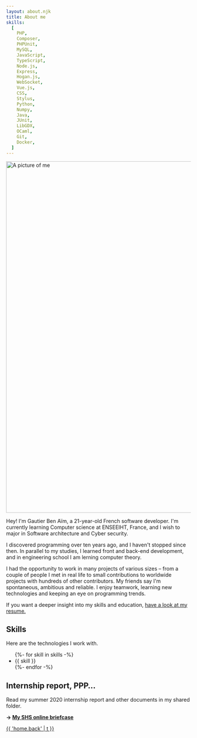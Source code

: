 ```yaml
---
layout: about.njk
title: About me
skills:
  [
    PHP,
    Composer,
    PHPUnit,
    MySQL,
    JavaScript,
    TypeScript,
    Node.js,
    Express,
    Hogan.js,
    WebSocket,
    Vue.js,
    CSS,
    Stylus,
    Python,
    Numpy,
    Java,
    JUnit,
    LibGDX,
    OCaml,
    Git,
    Docker,
  ]
---
```


<div class="illustrated-text">
<img src="url:~/resources/me.jpg?as=webp" width="960" height="960" alt="A picture of me" class="illustration">

Hey! I'm Gautier Ben Aïm, a 21-year-old French software developer.
I'm currently learning Computer science at ENSEEIHT, France, and I wish to major in Software architecture and
Cyber security.

I discovered programming over ten years ago, and I haven't stopped since then. In parallel to my studies, I
learned front and back-end development, and in engineering school I am lerning computer theory.

I had the opportunity to work in many projects of various sizes – from a couple of people I met in real life
to small contributions to worldwide projects with hundreds of other contributors. My friends say I'm
spontaneous, ambitious and reliable. I enjoy teamwork, learning new technologies and keeping an eye on
programming trends.

If you want a deeper insight into my skills and education, [have a look at my resume.]({{'/about/resume/'|localizeurl}})

</div>

## Skills

Here are the technologies I work with.

<ul class="tag-list">
  {%- for skill in skills -%}
    <li class="tag">
      <span class="span">{{ skill }}</span></li>
  {%- endfor -%}
</ul>

## Internship report, PPP…

Read my summer 2020 internship report and other documents in my shared folder.

**→ [My SHS online briefcase](https://drive.google.com/drive/folders/14SpPdu_O9YwVsRh2v4MxDKo7od1oXLzf)**

<a href="{{ '/' | localizeurl }}">{{ 'home.back' | t }}</a>

